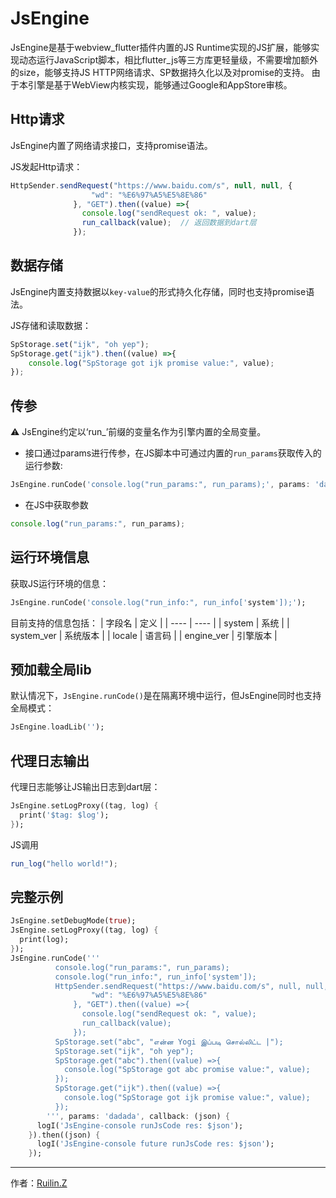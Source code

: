 # JsEngine
JsEngine是基于webview_flutter插件内置的JS Runtime实现的JS扩展，能够实现动态运行JavaScript脚本，相比flutter_js等三方库更轻量级，不需要增加额外的size，能够支持JS HTTP网络请求、SP数据持久化以及对promise的支持。
由于本引擎是基于WebView内核实现，能够通过Google和AppStore审核。

## Http请求
JsEngine内置了网络请求接口，支持promise语法。

JS发起Http请求：
```javascript
HttpSender.sendRequest("https://www.baidu.com/s", null, null, {
                  "wd": "%E6%97%A5%E5%8E%86"
              }, "GET").then((value) =>{
                console.log("sendRequest ok: ", value);
                run_callback(value);  // 返回数据到dart层
              });
```

## 数据存储
JsEngine内置支持数据以`key-value`的形式持久化存储，同时也支持promise语法。

JS存储和读取数据：
```javascript
SpStorage.set("ijk", "oh yep");
SpStorage.get("ijk").then((value) =>{
    console.log("SpStorage got ijk promise value:", value);
});
```

## 传参
⚠️ JsEngine约定以‘run_’前缀的变量名作为引擎内置的全局变量。
- 接口通过params进行传参，在JS脚本中可通过内置的`run_params`获取传入的运行参数:
```dart
JsEngine.runCode('console.log("run_params:", run_params);', params: 'dadada');
```
- 在JS中获取参数
```javascript
console.log("run_params:", run_params);
```

## 运行环境信息
获取JS运行环境的信息：
```dart
JsEngine.runCode('console.log("run_info:", run_info['system']);');
```

目前支持的信息包括：
|  字段名   | 定义  |
|  ----  | ----  |
| system  | 系统 |
| system_ver  | 系统版本 |
| locale  | 语言码 |
| engine_ver  | 引擎版本 |

## 预加载全局lib
默认情况下，`JsEngine.runCode()`是在隔离环境中运行，但JsEngine同时也支持全局模式：
```dart
JsEngine.loadLib('');
```

## 代理日志输出
代理日志能够让JS输出日志到dart层：
```dart
JsEngine.setLogProxy((tag, log) {
  print('$tag: $log');
});
```
JS调用
```javascript
run_log("hello world!");
```

## 完整示例
```dart
JsEngine.setDebugMode(true);
JsEngine.setLogProxy((tag, log) {
  print(log);
});
JsEngine.runCode('''
          console.log("run_params:", run_params);
          console.log("run_info:", run_info['system']);
          HttpSender.sendRequest("https://www.baidu.com/s", null, null, {
                  "wd": "%E6%97%A5%E5%8E%86"
              }, "GET").then((value) =>{
                console.log("sendRequest ok: ", value);
                run_callback(value);
              });
          SpStorage.set("abc", "என்ன Yogi இப்படி சொல்லிட்ட |");
          SpStorage.set("ijk", "oh yep");
          SpStorage.get("abc").then((value) =>{
            console.log("SpStorage got abc promise value:", value);
          });
          SpStorage.get("ijk").then((value) =>{
            console.log("SpStorage got ijk promise value:", value);
          });
        ''', params: 'dadada', callback: (json) {
      logI('JsEngine-console runJsCode res: $json');
    }).then((json) {
      logI('JsEngine-console future runJsCode res: $json');
    });
```
---
作者：[Ruilin.Z](https://ruilin.github.io/blog/)

